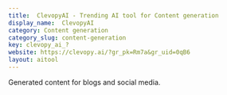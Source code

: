 ```yaml
---
title:  ClevopyAI - Trending AI tool for Content generation
display_name:  ClevopyAI
category: Content generation
category_slug: content-generation
key: clevopy_ai_?
website: https://clevopy.ai/?gr_pk=Rm7a&gr_uid=0qB6
layout: aitool
---
```


Generated content for blogs and social media.
